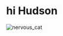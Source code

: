 # hi Hudson

![nervous_cat](https://github.com/hudsonlorfing/.github/assets/59704103/f2efc845-71ab-4a32-9ff8-747e197c76f0)

